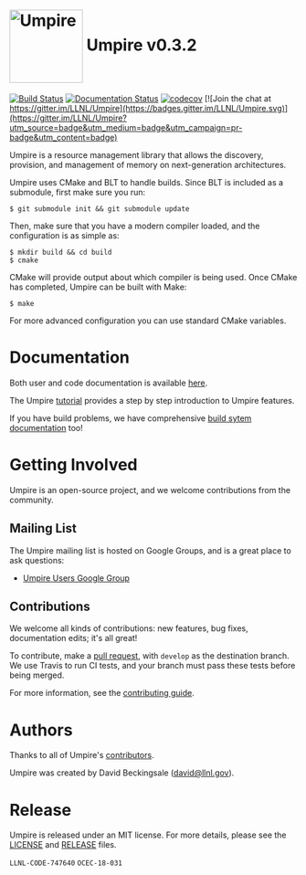 # <img src="https://cdn.rawgit.com/LLNL/Umpire/develop/share/umpire/logo/umpire-logo.png" width="128" valign="middle" alt="Umpire"/>  Umpire v0.3.2

[![Build Status](https://travis-ci.com/LLNL/Umpire.svg?branch=develop)](https://travis-ci.com/LLNL/Umpire)
[![Documentation Status](https://readthedocs.org/projects/umpire/badge/?version=develop)](https://umpire.readthedocs.io/en/develop/?badge=develop)
[![codecov](https://codecov.io/gh/LLNL/Umpire/branch/develop/graph/badge.svg)](https://codecov.io/gh/LLNL/Umpire) [![Join the chat at https://gitter.im/LLNL/Umpire](https://badges.gitter.im/LLNL/Umpire.svg)](https://gitter.im/LLNL/Umpire?utm_source=badge&utm_medium=badge&utm_campaign=pr-badge&utm_content=badge)

Umpire is a resource management library that allows the discovery, provision,
and management of memory on next-generation architectures.

Umpire uses CMake and BLT to handle builds. Since BLT is included as a
submodule, first make sure you run:

    $ git submodule init && git submodule update

Then, make sure that you have a modern compiler loaded, and the configuration is as
simple as:

    $ mkdir build && cd build
    $ cmake

CMake will provide output about which compiler is being used. Once CMake has
completed, Umpire can be built with Make:

    $ make

For more advanced configuration you can use standard CMake variables.

# Documentation

Both user and code documentation is available [here](http://umpire.readthedocs.io/).

The Umpire [tutorial](https://umpire.readthedocs.io/en/develop/tutorial.html) provides a step by step introduction to Umpire features.

If you have build problems, we have comprehensive [build sytem documentation](https://umpire.readthedocs.io/en/develop/advanced_configuration.html) too!

# Getting Involved

Umpire is an open-source project, and we welcome contributions from the community.

## Mailing List

The Umpire mailing list is hosted on Google Groups, and is a great place to ask questions:
- [Umpire Users Google Group](https://groups.google.com/forum/#!forum/umpire-users)

## Contributions

We welcome all kinds of contributions: new features, bug fixes, documentation edits; it's all great!

To contribute, make a [pull request](https://github.com/LLNL/Umpire/compare), with `develop` as the destination branch.
We use Travis to run CI tests, and your branch must pass these tests before being merged.

For more information, see the [contributing guide](https://github.com/LLNL/Umpire/blob/develop/CONTRIBUTING.md).

# Authors

Thanks to all of Umpire's
[contributors](https://github.com/LLNL/Umpire/graphs/contributors).

Umpire was created by David Beckingsale (david@llnl.gov).

# Release

Umpire is released under an MIT license. For more details, please see the
[LICENSE](./LICENSE) and [RELEASE](./RELEASE) files.

`LLNL-CODE-747640`
`OCEC-18-031`
